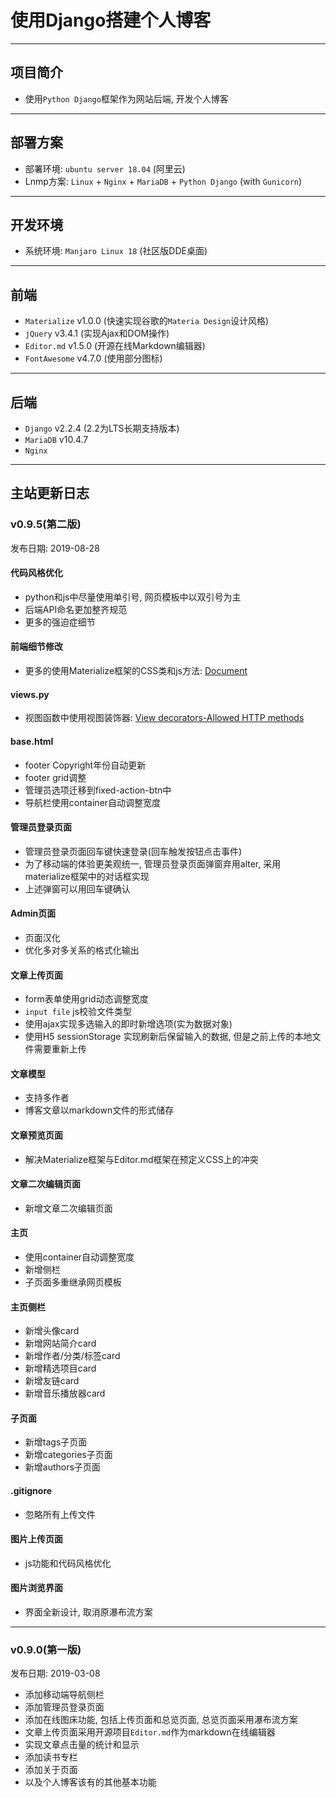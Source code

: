 # 使用Django搭建个人博客
---

## 项目简介

- 使用`Python Django`框架作为网站后端, 开发个人博客

---
## 部署方案

- 部署环境: `ubuntu server 18.04` (阿里云)
- Lnmp方案: `Linux` + `Nginx` + `MariaDB` + `Python Django` (with `Gunicorn`) 

---
## 开发环境

- 系统环境: `Manjaro Linux 18` (社区版DDE桌面)

---
## 前端

- `Materialize` v1.0.0 (快速实现谷歌的`Materia Design`设计风格)
- `jQuery` v3.4.1 (实现Ajax和DOM操作)
- `Editor.md` v1.5.0 (开源在线Markdown编辑器)
- `FontAwesome` v4.7.0 (使用部分图标)

---
## 后端

- `Django` v2.2.4 (2.2为LTS长期支持版本)
- `MariaDB` v10.4.7
- `Nginx`

---
## 主站更新日志

### v0.9.5(第二版)

发布日期: 2019-08-28

#### 代码风格优化

- python和js中尽量使用单引号, 网页模板中以双引号为主
- 后端API命名更加整齐规范
- 更多的强迫症细节

#### 前端细节修改

- 更多的使用Materialize框架的CSS类和js方法: [Document](https://materializecss.com)

#### views.py

- 视图函数中使用视图装饰器: [View decorators-Allowed HTTP methods](https://docs.djangoproject.com/zh-hans/2.2/topics/http/decorators/)

#### base.html

- footer Copyright年份自动更新
- footer grid调整
- 管理员选项迁移到fixed-action-btn中
- 导航栏使用container自动调整宽度

#### 管理员登录页面

- 管理员登录页面回车键快速登录(回车触发按钮点击事件)
- 为了移动端的体验更美观统一, 管理员登录页面弹窗弃用alter, 采用materialize框架中的对话框实现
- 上述弹窗可以用回车键确认

#### Admin页面

- 页面汉化
- 优化多对多关系的格式化输出

#### 文章上传页面

- form表单使用grid动态调整宽度
- `input file` js校验文件类型
- 使用ajax实现多选输入的即时新增选项(实为数据对象)
- 使用H5 sessionStorage 实现刷新后保留输入的数据, 但是之前上传的本地文件需要重新上传


#### 文章模型

- 支持多作者
- 博客文章以markdown文件的形式储存

#### 文章预览页面

- 解决Materialize框架与Editor.md框架在预定义CSS上的冲突

#### 文章二次编辑页面

- 新增文章二次编辑页面

#### 主页

- 使用container自动调整宽度
- 新增侧栏
- 子页面多重继承网页模板

#### 主页侧栏

- 新增头像card
- 新增网站简介card
- 新增作者/分类/标签card
- 新增精选项目card
- 新增友链card
- 新增音乐播放器card

#### 子页面

- 新增tags子页面
- 新增categories子页面
- 新增authors子页面

#### .gitignore

- 忽略所有上传文件

#### 图片上传页面

- js功能和代码风格优化

#### 图片浏览界面

- 界面全新设计, 取消原瀑布流方案

---

### v0.9.0(第一版)

发布日期: 2019-03-08

- 添加移动端导航侧栏
- 添加管理员登录页面
- 添加在线图床功能, 包括上传页面和总览页面, 总览页面采用瀑布流方案
- 文章上传页面采用开源项目`Editor.md`作为markdown在线编辑器
- 实现文章点击量的统计和显示
- 添加读书专栏
- 添加关于页面
- 以及个人博客该有的其他基本功能